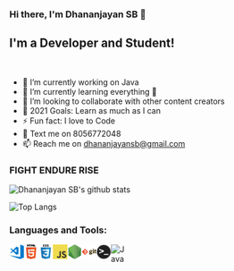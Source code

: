 ### Hi there, I'm Dhananjayan SB 👋

## I'm a  Developer and Student!

 <img src="https://komarev.com/ghpvc/?username=dhananjayansb" alt="" />
 
- 🔭 I’m currently working on Java
- 🌱 I’m currently learning everything 🤣
- 👯 I’m looking to collaborate with other content creators
- 🥅 2021 Goals: Learn as much as I can
- ⚡ Fun fact: I love to Code 
- 💬 Text me on 8056772048
- 📫 Reach me on dhananjayansb@gmail.com

### FIGHT ENDURE RISE

![Dhananjayan SB's github stats](https://github-readme-stats.vercel.app/api?username=dhananjayansb&show_icons=true&theme=gruvbox) 

![Top Langs](https://github-readme-stats.vercel.app/api/top-langs/?username=dhananjayansb&layout=compact)

### Languages and Tools:
<img align="left" alt="Visual Studio Code" width="26px" src="https://raw.githubusercontent.com/github/explore/80688e429a7d4ef2fca1e82350fe8e3517d3494d/topics/visual-studio-code/visual-studio-code.png" />
<img align="left" alt="HTML5" width="26px" src="https://raw.githubusercontent.com/github/explore/80688e429a7d4ef2fca1e82350fe8e3517d3494d/topics/html/html.png" />
<img align="left" alt="CSS3" width="26px" src="https://raw.githubusercontent.com/github/explore/80688e429a7d4ef2fca1e82350fe8e3517d3494d/topics/css/css.png" />
<img align="left" alt="JavaScript" width="26px" src="https://raw.githubusercontent.com/github/explore/80688e429a7d4ef2fca1e82350fe8e3517d3494d/topics/javascript/javascript.png" />
<img align="left" alt="Node.js" width="26px" src="https://raw.githubusercontent.com/github/explore/80688e429a7d4ef2fca1e82350fe8e3517d3494d/topics/nodejs/nodejs.png" />
<img align="left" alt="Git" width="26px" src="https://raw.githubusercontent.com/github/explore/80688e429a7d4ef2fca1e82350fe8e3517d3494d/topics/git/git.png" />
<img align="left" alt="Terminal" width="26px" src="https://raw.githubusercontent.com/github/explore/80688e429a7d4ef2fca1e82350fe8e3517d3494d/topics/terminal/terminal.png" />
<img align="left" alt="Java" width="26px" src="https://sdtimes.com/wp-content/uploads/2018/03/jW4dnFtA_400x400.jpg" />

<br />
